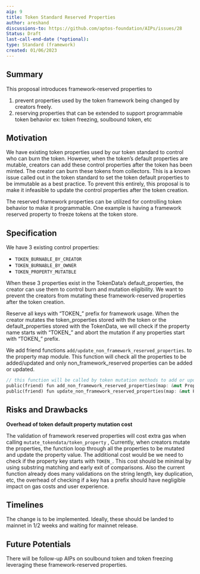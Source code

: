 ```yaml
---
aip: 9
title: Token Standard Reserved Properties
author: areshand
discussions-to: https://github.com/aptos-foundation/AIPs/issues/28
Status: Draft
last-call-end-date (*optional):
type: Standard (framework)
created: 01/06/2023
---
```


## Summary

This proposal introduces framework-reserved properties to

1. prevent properties used by the token framework being changed by creators freely.
2. reserving properties that can be extended to support programmable token behavior ex: token freezing, soulbound token, etc

## Motivation

We have existing token properties used by our token standard to control who can burn the token. However, when the token’s default properties are mutable, creators can add these control properties after the token has been minted. The creator can burn these tokens from collectors. This is a known issue called out in the token standard to set the token default properties to be immutable as a best practice.  To prevent this entirely, this proposal is to make it infeasible to update the control properties after the token creation.

The reserved framework properties can be utilized for controlling token behavior to make it programmable. One example is having a framework reserved property to freeze tokens at the token store.

## Specification

We have 3 existing control properties:

- `TOKEN_BURNABLE_BY_CREATOR`
- `TOKEN_BURNABLE_BY_OWNER`
- `TOKEN_PROPERTY_MUTATBLE`

When these 3 properties exist in the TokenData’s default_properties, the creator can use them to control burn and mutation eligibility.  We want to prevent the creators from mutating these framework-reserved properties after the token creation.

Reserve all keys with “TOKEN_” prefix for framework usage. When the creator mutates the token_properties stored with the token or the default_properties stored with the TokenData, we will check if the property name starts with “TOKEN_” and abort the mutation if any properties start with “TOKEN_” prefix.

We add friend functions `add/update_non_framework_reserved_properties`. to the property map module. This function will check all the properties to be added/updated and only non_framework_reserved properties can be added or updated.

```rust
// this function will be called by token mutation methods to add or update token properties
public(friend) fun add_non_framework_reserved_properties(map: &mut PropertyMap, key: String, value: PropertyValue)
public(friend) fun update_non_framework_reserved_properties(map: &mut PropertyMap, key: String, value: PropertyValue)
```

## Risks and Drawbacks

**Overhead of token default property mutation cost**

The validation of framework reserved properties will cost extra gas when calling `mutate_tokendata/token_property` , Currently, when creators mutate the properties, the function loop through all the properties to be mutated and update the property value.  The additional cost would be we need to check if the property key starts with `TOKEN_`.  This cost should be minimal by using substring matching and early exit of comparisons. Also the current function already does many validations on the string length, key duplication, etc, the overhead of checking if a key has a prefix should have negligible impact on gas costs and user experience.

## Timelines

The change is to be implemented. Ideally, these should be landed to mainnet in 1/2 weeks and waiting for mainnet release.

## Future Potentials

There will be follow-up AIPs on soulbound token and token freezing leveraging these framework-reserved properties.
